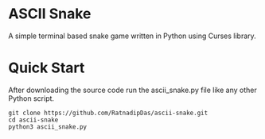# ASCII Snake
A simple terminal based snake game written in Python using Curses library.

# Quick Start
After downloading the source code run the ascii_snake.py file like any other Python script.
```terminal
git clone https://github.com/RatnadipDas/ascii-snake.git
cd ascii-snake
python3 ascii_snake.py
```